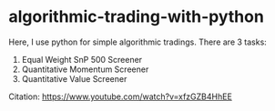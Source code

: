 # algorithmic-trading-with-python

Here, I use python for simple algorithmic tradings.
There are 3 tasks:
1. Equal Weight SnP 500 Screener
2. Quantitative Momentum Screener
3. Quantitative Value Screener

Citation: https://www.youtube.com/watch?v=xfzGZB4HhEE
